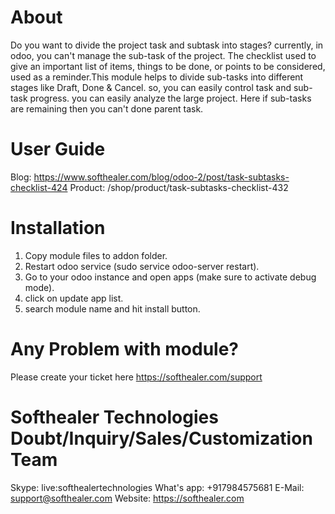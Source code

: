 About
============
Do you want to divide the project task and subtask into stages? currently, in odoo, you can't manage the sub-task of the project. The checklist used to give an important list of items, things to be done, or points to be considered, used as a reminder.This module helps to divide sub-tasks into different stages like Draft, Done & Cancel. so, you can easily control task and sub-task progress. you can easily analyze the large project. Here if sub-tasks are remaining then you can't done parent task.




User Guide
============
Blog: https://www.softhealer.com/blog/odoo-2/post/task-subtasks-checklist-424
Product: /shop/product/task-subtasks-checklist-432

Installation
============
1) Copy module files to addon folder.
2) Restart odoo service (sudo service odoo-server restart).
3) Go to your odoo instance and open apps (make sure to activate debug mode).
4) click on update app list.
5) search module name and hit install button.

Any Problem with module?
=====================================
Please create your ticket here https://softhealer.com/support

Softhealer Technologies Doubt/Inquiry/Sales/Customization Team
=====================================
Skype: live:softhealertechnologies
What's app: +917984575681
E-Mail: support@softhealer.com
Website: https://softhealer.com
